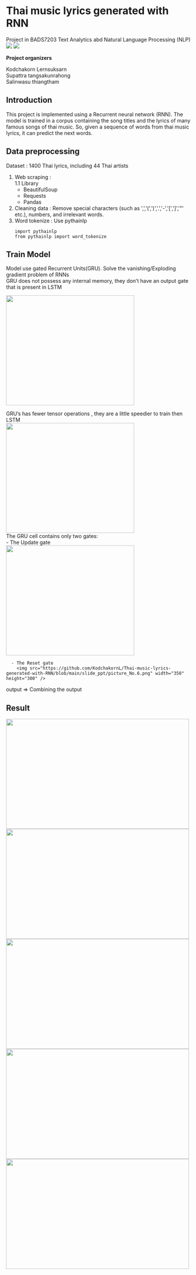 # Thai music lyrics generated with RNN  
Project  in BADS7203 Text Analytics abd Natural Language Processing (NLP)  
[![](https://img.shields.io/badge/-RNN-blue)](#) [![](https://img.shields.io/badge/-GRU-green)](#)  
  
**Project organizers**  
  
Kodchakorn Lernsuksarn  
Supattra tangsakunrahong  
Salinwasu thiangtham  

## Introduction
This project is implemented using a Recurrent neural network (RNN). The model is trained in a corpus containing the song titles and the lyrics of many famous songs of thai music. So, given a sequence of words from thai music lyrics, it can predict the next words.  

## Data preprocessing
Dataset : 1400 Thai lyrics, including 44 Thai artists  
1. Web scraping :  
   1.1 Library  
      - BeautifulSoup  
      - Requests  
      - Pandas  
3. Cleaning data : Remove special characters (such as ',','(',')','.','-','[',']','"' etc.), numbers, and irrelevant words.  
4. Word tokenize : Use pythainlp   
      ```
      import pythainlp
      from pythainlp import word_tokenize
      ```
  
## Train Model  
Model use gated Recurrent Units(GRU). Solve the vanishing/Exploding gradient problem of RNNs  
GRU does not possess any internal memory, they don’t have an output gate that is present in LSTM  
  
<img src="https://github.com/KodchakornL/Thai-music-lyrics-generated-with-RNN/blob/main/slide_ppt/picture_No.1.png" width="350" height="300" />  
  
GRU’s has fewer tensor operations , they are a little speedier to train then LSTM  
<img src="https://github.com/KodchakornL/Thai-music-lyrics-generated-with-RNN/blob/main/slide_ppt/picture_No.2.png" width="350" height="300" />  
The GRU cell contains only two gates:  
      - The Update gate  
         <img src="https://github.com/KodchakornL/Thai-music-lyrics-generated-with-RNN/blob/main/slide_ppt/picture_No.3.png" width="350" height="300" />  

      - The Reset gate  
        <img src="https://github.com/KodchakornL/Thai-music-lyrics-generated-with-RNN/blob/main/slide_ppt/picture_No.6.png" width="350" height="300" />  
  
output => Combining the output  

## Result  
<img src="https://github.com/KodchakornL/Thai-music-lyrics-generated-with-RNN/blob/main/slide_ppt/picture_No.10.png" width="500" height="300" />  
<img src="https://github.com/KodchakornL/Thai-music-lyrics-generated-with-RNN/blob/main/slide_ppt/picture_No.11.png" width="500" height="300" />    
<img src="https://github.com/KodchakornL/Thai-music-lyrics-generated-with-RNN/blob/main/slide_ppt/picture_No.12.png" width="500" height="300" />    
<img src="https://github.com/KodchakornL/Thai-music-lyrics-generated-with-RNN/blob/main/slide_ppt/picture_No.13.png" width="500" height="300" />    
<img src="https://github.com/KodchakornL/Thai-music-lyrics-generated-with-RNN/blob/main/slide_ppt/picture_No.14.png" width="500" height="300" />    
